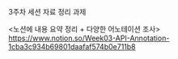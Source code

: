 3주차 세션 자료 정리 과제 

<노션에 내용 요약 정리 + 다양한 어노테이션 조사> </br>
https://www.notion.so/Week03-API-Annotation-1cba3c934b69801daafaf574b0e711b8




